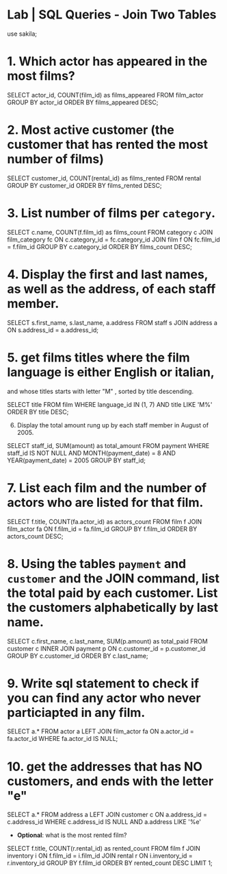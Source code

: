 # Lab | SQL Queries - Join Two Tables
use sakila;

# 1. Which actor has appeared in the most films? 

SELECT actor_id, COUNT(film_id) as films_appeared
FROM film_actor
GROUP BY actor_id
ORDER BY films_appeared DESC;

# 2. Most active customer (the customer that has rented the most number of films)

SELECT customer_id, COUNT(rental_id) as films_rented
FROM rental
GROUP BY customer_id
ORDER BY films_rented DESC;

# 3. List number of films per `category`.

SELECT c.name, COUNT(f.film_id) as films_count
FROM category c
JOIN film_category fc 
ON c.category_id = fc.category_id
JOIN film f 
ON fc.film_id = f.film_id
GROUP BY c.category_id
ORDER BY films_count DESC;

# 4. Display the first and last names, as well as the address, of each staff member.

SELECT s.first_name, s.last_name, a.address
FROM staff s
JOIN address a ON s.address_id = a.address_id;

# 5. get films titles where the film language is either English or italian, 
and whose titles starts with letter "M" , sorted by title descending.

SELECT title
FROM film
WHERE language_id IN (1, 7) AND title LIKE 'M%'
ORDER BY title DESC;

6. Display the total amount rung up by each staff member in August of 2005.

SELECT staff_id, SUM(amount) as total_amount
FROM payment
WHERE staff_id IS NOT NULL
AND MONTH(payment_date) = 8
AND YEAR(payment_date) = 2005
GROUP BY staff_id;


# 7. List each film and the number of actors who are listed for that film.

SELECT f.title, COUNT(fa.actor_id) as actors_count
FROM film f
JOIN film_actor fa ON f.film_id = fa.film_id
GROUP BY f.film_id
ORDER BY actors_count DESC;


# 8. Using the tables `payment` and `customer` and the JOIN command, list the total paid by each customer. List the customers alphabetically by last name.

SELECT c.first_name, c.last_name, SUM(p.amount) as total_paid
FROM customer c
INNER JOIN payment p ON c.customer_id = p.customer_id
GROUP BY c.customer_id
ORDER BY c.last_name;

# 9. Write sql statement to check if you can find any actor who never particiapted in any film. 

SELECT a.*
FROM actor a
LEFT JOIN film_actor fa ON a.actor_id = fa.actor_id
WHERE fa.actor_id IS NULL;

# 10. get the addresses that has NO customers, and ends with the letter "e" 

SELECT a.*
FROM address a
LEFT JOIN customer c ON a.address_id = c.address_id
WHERE c.address_id IS NULL AND a.address LIKE '%e'

- **Optional**: what is the most rented film?

SELECT f.title, COUNT(r.rental_id) as rented_count
FROM film f
JOIN inventory i ON f.film_id = i.film_id
JOIN rental r ON i.inventory_id = r.inventory_id
GROUP BY f.film_id
ORDER BY rented_count DESC
LIMIT 1;

